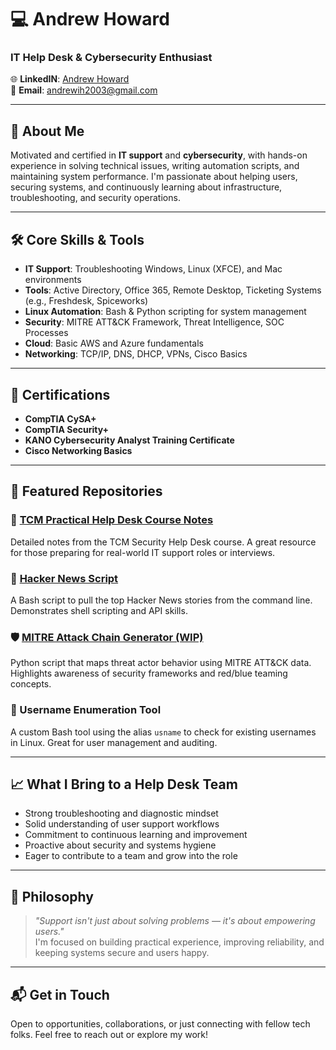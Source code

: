 # 💻 Andrew Howard  
### IT Help Desk & Cybersecurity Enthusiast  

🌐 **LinkedIN**: [Andrew Howard](https://www.linkedin.com/in/andrew-howard-8238092a3)  
📧 **Email**: andrewih2003@gmail.com  

---

## 🚀 About Me  
Motivated and certified in **IT support** and **cybersecurity**, with hands-on experience in solving technical issues, writing automation scripts, and maintaining system performance. I'm passionate about helping users, securing systems, and continuously learning about infrastructure, troubleshooting, and security operations.

---

## 🛠 Core Skills & Tools  
- **IT Support**: Troubleshooting Windows, Linux (XFCE), and Mac environments  
- **Tools**: Active Directory, Office 365, Remote Desktop, Ticketing Systems (e.g., Freshdesk, Spiceworks)  
- **Linux Automation**: Bash & Python scripting for system management  
- **Security**: MITRE ATT&CK Framework, Threat Intelligence, SOC Processes  
- **Cloud**: Basic AWS and Azure fundamentals  
- **Networking**: TCP/IP, DNS, DHCP, VPNs, Cisco Basics  

---

## 📜 Certifications  
- **CompTIA CySA+**  
- **CompTIA Security+**  
- **KANO Cybersecurity Analyst Training Certificate**  
- **Cisco Networking Basics**  

---

## 📁 Featured Repositories  

### 🧠 [TCM Practical Help Desk Course Notes](https://github.com/NightShade8/TCM-HelpDesk)  
Detailed notes from the TCM Security Help Desk course. A great resource for those preparing for real-world IT support roles or interviews.

### 📰 [Hacker News Script](https://github.com/NightShade8/Hacker-News-Script)  
A Bash script to pull the top Hacker News stories from the command line. Demonstrates shell scripting and API skills.

### 🛡️ [MITRE Attack Chain Generator (WIP)](https://github.com/NightShade8/mitre-attack-chain)  
Python script that maps threat actor behavior using MITRE ATT&CK data. Highlights awareness of security frameworks and red/blue teaming concepts.

### 🧾 Username Enumeration Tool  
A custom Bash tool using the alias `usname` to check for existing usernames in Linux. Great for user management and auditing.

---

## 📈 What I Bring to a Help Desk Team  
- Strong troubleshooting and diagnostic mindset  
- Solid understanding of user support workflows  
- Commitment to continuous learning and improvement  
- Proactive about security and systems hygiene  
- Eager to contribute to a team and grow into the role  

---

## 🧠 Philosophy  
> *"Support isn't just about solving problems — it's about empowering users."*  
I'm focused on building practical experience, improving reliability, and keeping systems secure and users happy.

---

## 📬 Get in Touch  
Open to opportunities, collaborations, or just connecting with fellow tech folks. Feel free to reach out or explore my work!